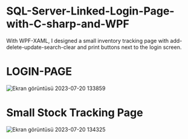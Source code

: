# SQL-Server-Linked-Login-Page-with-C-sharp-and-WPF
With WPF-XAML, I designed a small inventory tracking page with add-delete-update-search-clear and print buttons next to the login screen.

# LOGIN-PAGE
![Ekran görüntüsü 2023-07-20 133859](https://github.com/EdANaiR/SQL-Server-Linked-Login-Page-with-C-sharp-and-WPF/assets/93126814/9cef0c3f-95a2-4f19-907e-611b2303b4bf)

# Small Stock Tracking Page

![Ekran görüntüsü 2023-07-20 134325](https://github.com/EdANaiR/SQL-Server-Linked-Login-Page-with-C-sharp-and-WPF/assets/93126814/5b5ed97f-4466-4e57-a5ee-cdc448d1844c)

